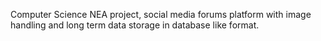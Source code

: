 Computer Science NEA project, social media forums platform with image handling and long term data storage in database like format.
